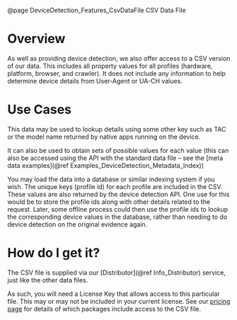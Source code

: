 @page DeviceDetection_Features_CsvDataFile CSV Data File

# Overview

As well as providing device detection, we also offer access to a CSV version of our data.
This includes all property values for all profiles (hardware, platform, browser, and crawler). It does not include any information to help determine device details from User-Agent or UA-CH values.

# Use Cases

This data may be used to lookup details using some other key such as TAC or the model name returned by native apps running on the device. 

It can also be used to obtain sets of possible values for each value (this can also be accessed using the API with the standard data file – see the [meta data examples](@ref Examples_DeviceDetection_Metadata_Index))

You may load the data into a database or similar indexing system if you wish. The unique keys (profile id) for each profile are included in the CSV. These values are also returned by the device detection API. One use for this would be to store the profile ids along with other details related to the request. Later, some offline process could then use the profile ids to lookup the corresponding device values in the database, rather than needing to do device detection on the original evidence again.

# How do I get it?

The CSV file is supplied via our [Distributor](@ref Info_Distributor) service, just like the other data files. 

As such, you will need a License Key that allows access to this particular file. This may or may not be included in your current license. See our [pricing page](https://51degrees.com/pricing) for details of which packages include access to the CSV file.